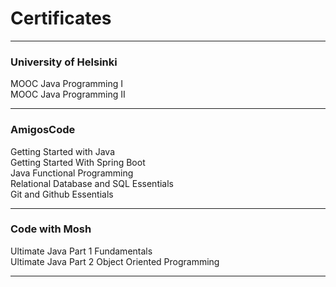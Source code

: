 # Certificates
---------------------

### University of Helsinki ###
MOOC Java Programming I  
MOOC Java Programming II  

---------------------

### AmigosCode ###
Getting Started with Java  
Getting Started With Spring Boot  
Java Functional Programming  
Relational Database and SQL Essentials  
Git and Github Essentials  

---------------------

### Code with Mosh ###
Ultimate Java Part 1 Fundamentals  
Ultimate Java Part 2 Object Oriented Programming  

---------------------




